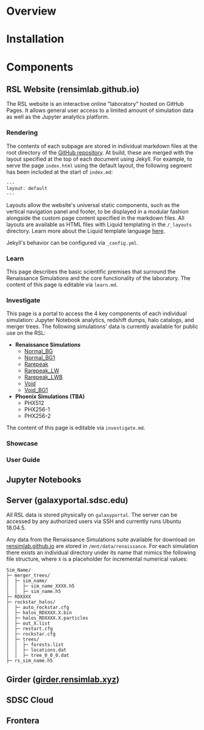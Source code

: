 # Overview

# Installation



# Components

## RSL Website (rensimlab.github.io)

The RSL website is an interactive online "laboratory" hosted on GitHub Pages. It allows general user access to a limited amount of simulation data as well as the Jupyter analytics platform.

### Rendering

The contents of each subpage are stored in individual markdown files at the root directory of the [GitHub repository](https://github.com/rensimlab/rensimlab.github.io). At build, these are merged with the layout specified at the top of each document using Jekyll. For example, to serve the page `index.html` using the default layout, the following segment has been included at the start of `index.md`:
```
---
layout: default
---
```
Layouts allow the website's universal static components, such as the vertical navigation panel and footer, to be displayed in a modular fashion alongside the custom page content specified in the markdown files. All layouts are available as HTML files with Liquid templating in the `/_layouts` directory. Learn more about the Liquid template language [here](https://shopify.github.io/liquid/).

Jekyll's behavior can be configured via `_config.yml`.

### Learn

This page describes the basic scientific premises that surround the Renaissance Simulations and the core functionality of the laboratory. The content of this page is editable via `learn.md`.

### Investigate

This page is a portal to access the 4 key components of each individual simulation: Jupyter Notebook analytics, redshift dumps, halo catalogs, and merger trees. The following simulations' data is currently available for public use on the RSL:
- **Renaissance Simulations**
    - [Normal_BG](https://rensimlab.github.io/simulations/normal_bg.html)
    - [Normal_BG1](https://rensimlab.github.io/simulations/normal_bg1.html)
    - [Rarepeak](https://rensimlab.github.io/simulations/rarepeak.html)
    - [Rarepeak_LW](https://rensimlab.github.io/simulations/rarepeak_lw.html)
    - [Rarepeak_LWB](https://rensimlab.github.io/simulations/rarepeak_lwb.html)
    - [Void](https://rensimlab.github.io/simulations/void.html)
    - [Void_BG1](https://rensimlab.github.io/simulations/normal_bg.html)
- **Phoenix Simulations (TBA)**
    - PHX512
    - PHX256-1
    - PHX256-2

The content of this page is editable via `investigate.md`.

### Showcase

### User Guide

## Jupyter Notebooks

## Server (galaxyportal.sdsc.edu)

All RSL data is stored physically on `galaxyportal`. The server can be accessed by any authorized users via SSH and currently runs Ubuntu 18.04.5.

Any data from the Renaissance Simulations suite available for download on [rensimlab.github.io](rensimlab.github.io) are stored in `/mnt/data/renaissance`. For each simulation there exists an individual directory under its name that mimics the following file structure, where `X` is a placeholder for incremental numerical values:

```
Sim_Name/
├─ merger_trees/
│  ├─ sim_name/
│  │  ├─ sim_name_XXXX.h5
│  │  ├─ sim_name.h5
├─ RDXXXX
├─ rockstar_halos/
│  ├─ auto_rockstar.cfg
│  ├─ halos_RDXXXX.X.bin
│  ├─ halos_RDXXXX.X.particles
│  ├─ out_X.list
│  ├─ restart.cfg
│  ├─ rockstar.cfg
│  ├─ trees/
│  │  ├─ forests.list
│  │  ├─ locations.dat
│  │  ├─ tree_0_0_0.dat
├─ rs_sim_name.h5

```

## Girder ([girder.rensimlab.xyz](girder.rensimlab.xyz))



## SDSC Cloud

## Frontera




